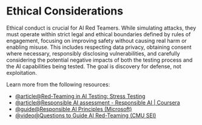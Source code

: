 # Ethical Considerations

Ethical conduct is crucial for AI Red Teamers. While simulating attacks, they must operate within strict legal and ethical boundaries defined by rules of engagement, focusing on improving safety without causing real harm or enabling misuse. This includes respecting data privacy, obtaining consent where necessary, responsibly disclosing vulnerabilities, and carefully considering the potential negative impacts of both the testing process and the AI capabilities being tested. The goal is discovery for defense, not exploitation.

Learn more from the following resources:

- [@article@Red-Teaming in AI Testing: Stress Testing](https://www.labelvisor.com/red-teaming-abstract-competitive-testing-data-selection/)
- [@article@Responsible AI assessment - Responsible AI | Coursera](https://www.coursera.org/learn/ai-security)
- [@guide@Responsible AI Principles (Microsoft)](https://www.microsoft.com/en-us/ai/responsible-ai)
- [@video@Questions to Guide AI Red-Teaming (CMU SEI)](https://resources.sei.cmu.edu/library/asset-view.cfm?assetid=928382)
